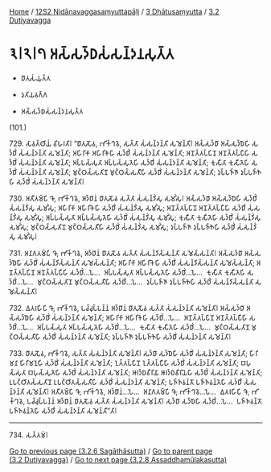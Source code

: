
[Home](/) / [12S2 Nidānavaggasaṃyuttapāḷi](../...md) / [3 Dhātusaṃyutta](...md) / [3.2 Dutiyavagga](../12S2/3/3.2.md)

# 𑁩𑁇𑁨𑁇𑁭 𑀅𑀲𑁆𑀲𑀤𑁆𑀥𑀲𑀁𑀲𑀦𑁆𑀤𑀦𑀲𑀼𑀢𑁆𑀢

* 𑀥𑀸𑀢𑀼𑀲𑀁𑀬𑀼𑀢𑁆𑀢

* 𑀤𑀼𑀢𑀺𑀬𑀯𑀕𑁆𑀕

* 𑀅𑀲𑁆𑀲𑀤𑁆𑀥𑀲𑀁𑀲𑀦𑁆𑀤𑀦𑀲𑀼𑀢𑁆𑀢

(101.)

729\. 𑀲𑀸𑀯𑀢𑁆𑀣𑀺𑀬𑀁 𑀯𑀺𑀳𑀭𑀢𑀺𑁇 “𑀥𑀸𑀢𑀼𑀲𑁄𑀯, 𑀪𑀺𑀓𑁆𑀔𑀯𑁂, 𑀲𑀢𑁆𑀢𑀸 𑀲𑀁𑀲𑀦𑁆𑀤𑀦𑁆𑀢𑀺 𑀲𑀫𑁂𑀦𑁆𑀢𑀺𑁇 𑀅𑀲𑁆𑀲𑀤𑁆𑀥𑀸 𑀅𑀲𑁆𑀲𑀤𑁆𑀥𑁂𑀳𑀺 𑀲𑀤𑁆𑀥𑀺𑀁 𑀲𑀁𑀲𑀦𑁆𑀤𑀦𑁆𑀢𑀺 𑀲𑀫𑁂𑀦𑁆𑀢𑀺; 𑀅𑀳𑀺𑀭𑀺𑀓𑀸 𑀅𑀳𑀺𑀭𑀺𑀓𑁂𑀳𑀺 𑀲𑀤𑁆𑀥𑀺𑀁 𑀲𑀁𑀲𑀦𑁆𑀤𑀦𑁆𑀢𑀺 𑀲𑀫𑁂𑀦𑁆𑀢𑀺; 𑀅𑀦𑁄𑀢𑁆𑀢𑀧𑁆𑀧𑀺𑀦𑁄 𑀅𑀦𑁄𑀢𑁆𑀢𑀧𑁆𑀧𑀻𑀳𑀺 𑀲𑀤𑁆𑀥𑀺𑀁 𑀲𑀁𑀲𑀦𑁆𑀤𑀦𑁆𑀢𑀺 𑀲𑀫𑁂𑀦𑁆𑀢𑀺; 𑀅𑀧𑁆𑀧𑀲𑁆𑀲𑀼𑀢𑀸 𑀅𑀧𑁆𑀧𑀲𑁆𑀲𑀼𑀢𑁂𑀳𑀺 𑀲𑀤𑁆𑀥𑀺𑀁 𑀲𑀁𑀲𑀦𑁆𑀤𑀦𑁆𑀢𑀺 𑀲𑀫𑁂𑀦𑁆𑀢𑀺; 𑀓𑀼𑀲𑀻𑀢𑀸 𑀓𑀼𑀲𑀻𑀢𑁂𑀳𑀺 𑀲𑀤𑁆𑀥𑀺𑀁 𑀲𑀁𑀲𑀦𑁆𑀤𑀦𑁆𑀢𑀺 𑀲𑀫𑁂𑀦𑁆𑀢𑀺; 𑀫𑀼𑀝𑁆𑀞𑀲𑁆𑀲𑀢𑀺𑀦𑁄 𑀫𑀼𑀝𑁆𑀞𑀲𑁆𑀲𑀢𑀻𑀳𑀺 𑀲𑀤𑁆𑀥𑀺𑀁 𑀲𑀁𑀲𑀦𑁆𑀤𑀦𑁆𑀢𑀺 𑀲𑀫𑁂𑀦𑁆𑀢𑀺; 𑀤𑀼𑀧𑁆𑀧𑀜𑁆𑀜𑀸 𑀤𑀼𑀧𑁆𑀧𑀜𑁆𑀜𑁂𑀳𑀺 𑀲𑀤𑁆𑀥𑀺𑀁 𑀲𑀁𑀲𑀦𑁆𑀤𑀦𑁆𑀢𑀺 𑀲𑀫𑁂𑀦𑁆𑀢𑀺𑁇

730\. 𑀅𑀢𑀻𑀢𑀫𑁆𑀧𑀺 𑀔𑁄, 𑀪𑀺𑀓𑁆𑀔𑀯𑁂, 𑀅𑀤𑁆𑀥𑀸𑀦𑀁 𑀥𑀸𑀢𑀼𑀲𑁄𑀯 𑀲𑀢𑁆𑀢𑀸 𑀲𑀁𑀲𑀦𑁆𑀤𑀺𑀁𑀲𑀼 𑀲𑀫𑀺𑀁𑀲𑀼𑁇 𑀅𑀲𑁆𑀲𑀤𑁆𑀥𑀸 𑀅𑀲𑁆𑀲𑀤𑁆𑀥𑁂𑀳𑀺 𑀲𑀤𑁆𑀥𑀺𑀁 𑀲𑀁𑀲𑀦𑁆𑀤𑀺𑀁𑀲𑀼 𑀲𑀫𑀺𑀁𑀲𑀼; 𑀅𑀳𑀺𑀭𑀺𑀓𑀸 𑀅𑀳𑀺𑀭𑀺𑀓𑁂𑀳𑀺 𑀲𑀤𑁆𑀥𑀺𑀁 𑀲𑀁𑀲𑀦𑁆𑀤𑀺𑀁𑀲𑀼 𑀲𑀫𑀺𑀁𑀲𑀼; 𑀅𑀦𑁄𑀢𑁆𑀢𑀧𑁆𑀧𑀺𑀦𑁄 𑀅𑀦𑁄𑀢𑁆𑀢𑀧𑁆𑀧𑀻𑀳𑀺 𑀲𑀤𑁆𑀥𑀺𑀁 𑀲𑀁𑀲𑀦𑁆𑀤𑀺𑀁𑀲𑀼 𑀲𑀫𑀺𑀁𑀲𑀼; 𑀅𑀧𑁆𑀧𑀲𑁆𑀲𑀼𑀢𑀸 𑀅𑀧𑁆𑀧𑀲𑁆𑀲𑀼𑀢𑁂𑀳𑀺 𑀲𑀤𑁆𑀥𑀺𑀁 𑀲𑀁𑀲𑀦𑁆𑀤𑀺𑀁𑀲𑀼 𑀲𑀫𑀺𑀁𑀲𑀼; 𑀓𑀼𑀲𑀻𑀢𑀸 𑀓𑀼𑀲𑀻𑀢𑁂𑀳𑀺 𑀲𑀤𑁆𑀥𑀺𑀁 𑀲𑀁𑀲𑀦𑁆𑀤𑀺𑀁𑀲𑀼 𑀲𑀫𑀺𑀁𑀲𑀼; 𑀫𑀼𑀝𑁆𑀞𑀲𑁆𑀲𑀢𑀺𑀦𑁄 𑀫𑀼𑀝𑁆𑀞𑀲𑁆𑀲𑀢𑀻𑀳𑀺 𑀲𑀤𑁆𑀥𑀺𑀁 𑀲𑀁𑀲𑀦𑁆𑀤𑀺𑀁𑀲𑀼 𑀲𑀫𑀺𑀁𑀲𑀼; 𑀤𑀼𑀧𑁆𑀧𑀜𑁆𑀜𑀸 𑀤𑀼𑀧𑁆𑀧𑀜𑁆𑀜𑁂𑀳𑀺 𑀲𑀤𑁆𑀥𑀺𑀁 𑀲𑀁𑀲𑀦𑁆𑀤𑀺𑀁𑀲𑀼 𑀲𑀫𑀺𑀁𑀲𑀼𑁇

731\. 𑀅𑀦𑀸𑀕𑀢𑀫𑁆𑀧𑀺 𑀔𑁄, 𑀪𑀺𑀓𑁆𑀔𑀯𑁂, 𑀅𑀤𑁆𑀥𑀸𑀦𑀁 𑀥𑀸𑀢𑀼𑀲𑁄𑀯 𑀲𑀢𑁆𑀢𑀸 𑀲𑀁𑀲𑀦𑁆𑀤𑀺𑀲𑁆𑀲𑀦𑁆𑀢𑀺 𑀲𑀫𑁂𑀲𑁆𑀲𑀦𑁆𑀢𑀺𑁇 𑀅𑀲𑁆𑀲𑀤𑁆𑀥𑀸 𑀅𑀲𑁆𑀲𑀤𑁆𑀥𑁂𑀳𑀺 𑀲𑀤𑁆𑀥𑀺𑀁 𑀲𑀁𑀲𑀦𑁆𑀤𑀺𑀲𑁆𑀲𑀦𑁆𑀢𑀺 𑀲𑀫𑁂𑀲𑁆𑀲𑀦𑁆𑀢𑀺; 𑀅𑀳𑀺𑀭𑀺𑀓𑀸 𑀅𑀳𑀺𑀭𑀺𑀓𑁂𑀳𑀺 𑀲𑀤𑁆𑀥𑀺𑀁 𑀲𑀁𑀲𑀦𑁆𑀤𑀺𑀲𑁆𑀲𑀦𑁆𑀢𑀺 𑀲𑀫𑁂𑀲𑁆𑀲𑀦𑁆𑀢𑀺; 𑀅𑀦𑁄𑀢𑁆𑀢𑀧𑁆𑀧𑀺𑀦𑁄 𑀅𑀦𑁄𑀢𑁆𑀢𑀧𑁆𑀧𑀻𑀳𑀺 𑀲𑀤𑁆𑀥𑀺𑀁…𑀧𑁂…  𑀅𑀧𑁆𑀧𑀲𑁆𑀲𑀼𑀢𑀸 𑀅𑀧𑁆𑀧𑀲𑁆𑀲𑀼𑀢𑁂𑀳𑀺 𑀲𑀤𑁆𑀥𑀺𑀁…𑀧𑁂…  𑀓𑀼𑀲𑀻𑀢𑀸 𑀓𑀼𑀲𑀻𑀢𑁂𑀳𑀺 𑀲𑀤𑁆𑀥𑀺𑀁…𑀧𑁂…  𑀫𑀼𑀝𑁆𑀞𑀲𑁆𑀲𑀢𑀺𑀦𑁄 𑀫𑀼𑀝𑁆𑀞𑀲𑁆𑀲𑀢𑀻𑀳𑀺 𑀲𑀤𑁆𑀥𑀺𑀁…𑀧𑁂…  𑀤𑀼𑀧𑁆𑀧𑀜𑁆𑀜𑀸 𑀤𑀼𑀧𑁆𑀧𑀜𑁆𑀜𑁂𑀳𑀺 𑀲𑀤𑁆𑀥𑀺𑀁 𑀲𑀁𑀲𑀦𑁆𑀤𑀺𑀲𑁆𑀲𑀦𑁆𑀢𑀺 𑀲𑀫𑁂𑀲𑁆𑀲𑀦𑁆𑀢𑀺𑁇

732\. 𑀏𑀢𑀭𑀳𑀺𑀧𑀺 𑀔𑁄, 𑀪𑀺𑀓𑁆𑀔𑀯𑁂, 𑀧𑀘𑁆𑀘𑀼𑀧𑁆𑀧𑀦𑁆𑀦𑀁 𑀅𑀤𑁆𑀥𑀸𑀦𑀁 𑀥𑀸𑀢𑀼𑀲𑁄𑀯 𑀲𑀢𑁆𑀢𑀸 𑀲𑀁𑀲𑀦𑁆𑀤𑀦𑁆𑀢𑀺 𑀲𑀫𑁂𑀦𑁆𑀢𑀺𑁇 𑀅𑀲𑁆𑀲𑀤𑁆𑀥𑀸 𑀅𑀲𑁆𑀲𑀤𑁆𑀥𑁂𑀳𑀺 𑀲𑀤𑁆𑀥𑀺𑀁 𑀲𑀁𑀲𑀦𑁆𑀤𑀦𑁆𑀢𑀺 𑀲𑀫𑁂𑀦𑁆𑀢𑀺; 𑀅𑀳𑀺𑀭𑀺𑀓𑀸 𑀅𑀳𑀺𑀭𑀺𑀓𑁂𑀳𑀺 𑀲𑀤𑁆𑀥𑀺𑀁…𑀧𑁂…  𑀅𑀦𑁄𑀢𑁆𑀢𑀧𑁆𑀧𑀺𑀦𑁄 𑀅𑀦𑁄𑀢𑁆𑀢𑀧𑁆𑀧𑀻𑀳𑀺 𑀲𑀤𑁆𑀥𑀺𑀁…𑀧𑁂…  𑀅𑀧𑁆𑀧𑀲𑁆𑀲𑀼𑀢𑀸 𑀅𑀧𑁆𑀧𑀲𑁆𑀲𑀼𑀢𑁂𑀳𑀺 𑀲𑀤𑁆𑀥𑀺𑀁…𑀧𑁂…  𑀓𑀼𑀲𑀻𑀢𑀸 𑀓𑀼𑀲𑀻𑀢𑁂𑀳𑀺 𑀲𑀤𑁆𑀥𑀺𑀁…𑀧𑁂…  𑀫𑀼𑀝𑁆𑀞𑀲𑁆𑀲𑀢𑀺𑀦𑁄 𑀫𑀼𑀝𑁆𑀞𑀲𑁆𑀲𑀢𑀻𑀳𑀺 𑀲𑀤𑁆𑀥𑀺𑀁 𑀲𑀁𑀲𑀦𑁆𑀤𑀦𑁆𑀢𑀺 𑀲𑀫𑁂𑀦𑁆𑀢𑀺; 𑀤𑀼𑀧𑁆𑀧𑀜𑁆𑀜𑀸 𑀤𑀼𑀧𑁆𑀧𑀜𑁆𑀜𑁂𑀳𑀺 𑀲𑀤𑁆𑀥𑀺𑀁 𑀲𑀁𑀲𑀦𑁆𑀤𑀦𑁆𑀢𑀺 𑀲𑀫𑁂𑀦𑁆𑀢𑀺𑁇

733\. 𑀥𑀸𑀢𑀼𑀲𑁄𑀯, 𑀪𑀺𑀓𑁆𑀔𑀯𑁂, 𑀲𑀢𑁆𑀢𑀸 𑀲𑀁𑀲𑀦𑁆𑀤𑀦𑁆𑀢𑀺 𑀲𑀫𑁂𑀦𑁆𑀢𑀺𑁇 𑀲𑀤𑁆𑀥𑀸 𑀲𑀤𑁆𑀥𑁂𑀳𑀺 𑀲𑀤𑁆𑀥𑀺𑀁 𑀲𑀁𑀲𑀦𑁆𑀤𑀦𑁆𑀢𑀺 𑀲𑀫𑁂𑀦𑁆𑀢𑀺; 𑀳𑀺𑀭𑀺𑀫𑀦𑀸 𑀳𑀺𑀭𑀺𑀫𑀦𑁂𑀳𑀺 𑀲𑀤𑁆𑀥𑀺𑀁 𑀲𑀁𑀲𑀦𑁆𑀤𑀦𑁆𑀢𑀺 𑀲𑀫𑁂𑀦𑁆𑀢𑀺; 𑀑𑀢𑁆𑀢𑀧𑁆𑀧𑀺𑀦𑁄 𑀑𑀢𑁆𑀢𑀧𑁆𑀧𑀻𑀳𑀺 𑀲𑀤𑁆𑀥𑀺𑀁 𑀲𑀁𑀲𑀦𑁆𑀤𑀦𑁆𑀢𑀺 𑀲𑀫𑁂𑀦𑁆𑀢𑀺; 𑀩𑀳𑀼𑀲𑁆𑀲𑀼𑀢𑀸 𑀩𑀳𑀼𑀲𑁆𑀲𑀼𑀢𑁂𑀳𑀺 𑀲𑀤𑁆𑀥𑀺𑀁 𑀲𑀁𑀲𑀦𑁆𑀤𑀦𑁆𑀢𑀺 𑀲𑀫𑁂𑀦𑁆𑀢𑀺; 𑀆𑀭𑀤𑁆𑀥𑀯𑀻𑀭𑀺𑀬𑀸 𑀆𑀭𑀤𑁆𑀥𑀯𑀻𑀭𑀺𑀬𑁂𑀳𑀺 𑀲𑀤𑁆𑀥𑀺𑀁 𑀲𑀁𑀲𑀦𑁆𑀤𑀦𑁆𑀢𑀺 𑀲𑀫𑁂𑀦𑁆𑀢𑀺; 𑀉𑀧𑀝𑁆𑀞𑀺𑀢𑀲𑁆𑀲𑀢𑀺𑀦𑁄 𑀉𑀧𑀝𑁆𑀞𑀺𑀢𑀲𑁆𑀲𑀢𑀻𑀳𑀺 𑀲𑀤𑁆𑀥𑀺𑀁 𑀲𑀁𑀲𑀦𑁆𑀤𑀦𑁆𑀢𑀺 𑀲𑀫𑁂𑀦𑁆𑀢𑀺; 𑀧𑀜𑁆𑀜𑀯𑀦𑁆𑀢𑁄 𑀧𑀜𑁆𑀜𑀯𑀦𑁆𑀢𑁂𑀳𑀺 𑀲𑀤𑁆𑀥𑀺𑀁 𑀲𑀁𑀲𑀦𑁆𑀤𑀦𑁆𑀢𑀺 𑀲𑀫𑁂𑀦𑁆𑀢𑀺𑁇 𑀅𑀢𑀻𑀢𑀫𑁆𑀧𑀺 𑀔𑁄, 𑀪𑀺𑀓𑁆𑀔𑀯𑁂, 𑀅𑀤𑁆𑀥𑀸𑀦𑀁…𑀧𑁂…  𑀅𑀦𑀸𑀕𑀢𑀫𑁆𑀧𑀺 𑀔𑁄, 𑀪𑀺𑀓𑁆𑀔𑀯𑁂…𑀧𑁂…  𑀏𑀢𑀭𑀳𑀺𑀧𑀺 𑀔𑁄, 𑀪𑀺𑀓𑁆𑀔𑀯𑁂, 𑀧𑀘𑁆𑀘𑀼𑀧𑁆𑀧𑀦𑁆𑀦𑀁 𑀅𑀤𑁆𑀥𑀸𑀦𑀁 𑀥𑀸𑀢𑀼𑀲𑁄𑀯 𑀲𑀢𑁆𑀢𑀸 𑀲𑀁𑀲𑀦𑁆𑀤𑀦𑁆𑀢𑀺 𑀲𑀫𑁂𑀦𑁆𑀢𑀺𑁇 𑀲𑀤𑁆𑀥𑀸 𑀲𑀤𑁆𑀥𑁂𑀳𑀺 𑀲𑀤𑁆𑀥𑀺𑀁…𑀧𑁂…  𑀧𑀜𑁆𑀜𑀯𑀦𑁆𑀢𑁄 𑀧𑀜𑁆𑀜𑀯𑀦𑁆𑀢𑁂𑀳𑀺 𑀲𑀤𑁆𑀥𑀺𑀁 𑀲𑀁𑀲𑀦𑁆𑀤𑀦𑁆𑀢𑀺 𑀲𑀫𑁂𑀦𑁆𑀢𑀻”𑀢𑀺𑁇

---

734\. 𑀲𑀢𑁆𑀢𑀫𑀁𑁇



[Go to previous page (3.2.6 Sagāthāsutta)](3.2.6.md) / [Go to parent page (3.2 Dutiyavagga)](../12S2/3/3.2.md) / [Go to next page (3.2.8 Assaddhamūlakasutta)](3.2.8.md)


